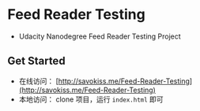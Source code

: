 # Feed Reader Testing
- Udacity Nanodegree Feed Reader Testing Project

## Get Started

- 在线访问： [http://savokiss.me/Feed-Reader-Testing](http://savokiss.me/Feed-Reader-Testing)
- 本地访问： clone 项目，运行 `index.html` 即可